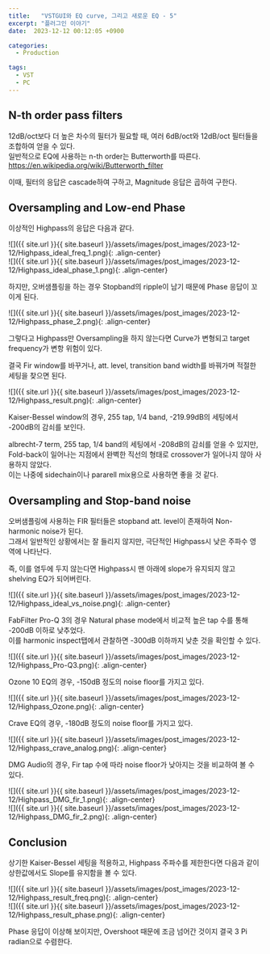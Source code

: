 ```yaml
---
title:   "VSTGUI와 EQ curve, 그리고 새로운 EQ - 5"
excerpt: "플러그인 이야기"
date:  2023-12-12 00:12:05 +0900

categories:
  - Production

tags:
  - VST
  - PC
---
```


## N-th order pass filters  

12dB/oct보다 더 높은 차수의 필터가 필요할 때, 여러 6dB/oct와 12dB/oct 필터들을 조합하여 얻을 수 있다.  
일반적으로 EQ에 사용하는 n-th order는 Butterworth를 따른다.  
<https://en.wikipedia.org/wiki/Butterworth_filter>  

이때, 필터의 응답은 cascade하여 구하고, Magnitude 응답은 곱하여 구한다.  

## Oversampling and Low-end Phase  

이상적인 Highpass의 응답은 다음과 같다.  

![]({{ site.url }}{{ site.baseurl }}/assets/images/post_images/2023-12-12/Highpass_ideal_freq_1.png){: .align-center}  
![]({{ site.url }}{{ site.baseurl }}/assets/images/post_images/2023-12-12/Highpass_ideal_phase_1.png){: .align-center}  

하지만, 오버샘플링을 하는 경우 Stopband의 ripple이 남기 때문에 Phase 응답이 꼬이게 된다.  

![]({{ site.url }}{{ site.baseurl }}/assets/images/post_images/2023-12-12/Highpass_phase_2.png){: .align-center}  

그렇다고 Highpass만 Oversampling을 하지 않는다면 Curve가 변형되고 target frequency가 변항 위험이 있다.  

결국 Fir window를 바꾸거나, att. level, transition band width를 바꿔가며 적절한 세팅을 찾으면 된다.  

![]({{ site.url }}{{ site.baseurl }}/assets/images/post_images/2023-12-12/Highpass_result.png){: .align-center}  

Kaiser-Bessel window의 경우, 255 tap, 1/4 band, -219.99dB의 세팅에서 -200dB의 감쇠를 보인다.  

albrecht-7 term, 255 tap, 1/4 band의 세팅에서 -208dB의 감쇠를 얻을 수 있지만, Fold-back이 일어나는 지점에서 완벽한 직선의 형태로 crossover가 일어나지 않아 사용하지 않았다.  
이는 나중에 sidechain이나 pararell mix용으로 사용하면 좋을 것 같다.  

## Oversampling and Stop-band noise  

오버샘플링에 사용하는 FIR 필터들은 stopband att. level이 존재하여 Non-harmonic noise가 된다.  
그래서 일반적인 상황에서는 잘 들리지 않지만, 극단적인 Highpass시 낮은 주파수 영역에 나타난다.  

즉, 이를 염두에 두지 않는다면 Highpass시 맨 아래에 slope가 유지되지 않고 shelving EQ가 되어버린다.  

![]({{ site.url }}{{ site.baseurl }}/assets/images/post_images/2023-12-12/Highpass_ideal_vs_noise.png){: .align-center}  

FabFilter Pro-Q 3의 경우 Natural phase mode에서 비교적 높은 tap 수를 통해 -200dB 이하로 낮추었다.  
이를 harmonic inspect탭에서 관찰하면 -300dB 이하까지 낮춘 것을 확인할 수 있다.  

![]({{ site.url }}{{ site.baseurl }}/assets/images/post_images/2023-12-12/Highpass_Pro-Q3.png){: .align-center}  

Ozone 10 EQ의 경우, -150dB 정도의 noise floor를 가지고 있다.  

![]({{ site.url }}{{ site.baseurl }}/assets/images/post_images/2023-12-12/Highpass_Ozone.png){: .align-center}  

Crave EQ의 경우, -180dB 정도의 noise floor를 가지고 있다.  

![]({{ site.url }}{{ site.baseurl }}/assets/images/post_images/2023-12-12/Highpass_crave_analog.png){: .align-center}  

DMG Audio의 경우, Fir tap 수에 따라 noise floor가 낮아지는 것을 비교하여 볼 수 있다.  

![]({{ site.url }}{{ site.baseurl }}/assets/images/post_images/2023-12-12/Highpass_DMG_fir_1.png){: .align-center}  
![]({{ site.url }}{{ site.baseurl }}/assets/images/post_images/2023-12-12/Highpass_DMG_fir_2.png){: .align-center}  

## Conclusion  

상기한 Kaiser-Bessel 세팅을 적용하고, Highpass 주파수를 제한한다면 다음과 같이 상한값에서도 Slope를 유지함을 볼 수 있다.  

![]({{ site.url }}{{ site.baseurl }}/assets/images/post_images/2023-12-12/Highpass_result_freq.png){: .align-center}  
![]({{ site.url }}{{ site.baseurl }}/assets/images/post_images/2023-12-12/Highpass_result_phase.png){: .align-center}  

Phase 응답이 이상해 보이지만, Overshoot 때문에 조금 넘어간 것이지 결국 3 Pi radian으로 수렴한다.  

